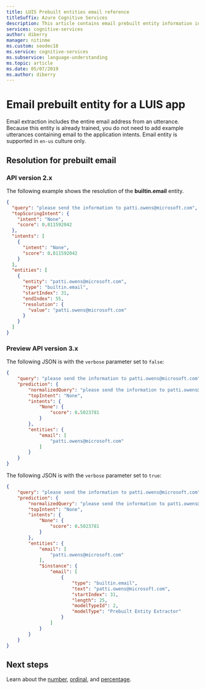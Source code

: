 ```yaml
---
title: LUIS Prebuilt entities email reference
titleSuffix: Azure Cognitive Services
description: This article contains email prebuilt entity information in Language Understanding (LUIS).
services: cognitive-services
author: diberry
manager: nitinme
ms.custom: seodec18
ms.service: cognitive-services
ms.subservice: language-understanding
ms.topic: article
ms.date: 05/07/2019
ms.author: diberry
---
```


# Email prebuilt entity for a LUIS app
Email extraction includes the entire email address from an utterance. Because this entity is already trained, you do not need to add example utterances containing email to the application intents. Email entity is supported in `en-us` culture only. 

## Resolution for prebuilt email

### API version 2.x

The following example shows the resolution of the **builtin.email** entity.

```json
{
  "query": "please send the information to patti.owens@microsoft.com",
  "topScoringIntent": {
    "intent": "None",
    "score": 0.811592042
  },
  "intents": [
    {
      "intent": "None",
      "score": 0.811592042
    }
  ],
  "entities": [
    {
      "entity": "patti.owens@microsoft.com",
      "type": "builtin.email",
      "startIndex": 31,
      "endIndex": 55,
      "resolution": {
        "value": "patti.owens@microsoft.com"
      }
    }
  ]
}
```

### Preview API version 3.x

The following JSON is with the `verbose` parameter set to `false`:

```json
{
    "query": "please send the information to patti.owens@microsoft.com",
    "prediction": {
        "normalizedQuery": "please send the information to patti.owens@microsoft.com",
        "topIntent": "None",
        "intents": {
            "None": {
                "score": 0.5023781
            }
        },
        "entities": {
            "email": [
                "patti.owens@microsoft.com"
            ]
        }
    }
}
```


The following JSON is with the `verbose` parameter set to `true`:

```json
{
    "query": "please send the information to patti.owens@microsoft.com",
    "prediction": {
        "normalizedQuery": "please send the information to patti.owens@microsoft.com",
        "topIntent": "None",
        "intents": {
            "None": {
                "score": 0.5023781
            }
        },
        "entities": {
            "email": [
                "patti.owens@microsoft.com"
            ],
            "$instance": {
                "email": [
                    {
                        "type": "builtin.email",
                        "text": "patti.owens@microsoft.com",
                        "startIndex": 31,
                        "length": 25,
                        "modelTypeId": 2,
                        "modelType": "Prebuilt Entity Extractor"
                    }
                ]
            }
        }
    }
}
```

## Next steps

Learn about the [number](luis-reference-prebuilt-number.md), [ordinal](luis-reference-prebuilt-ordinal.md), and [percentage](luis-reference-prebuilt-percentage.md). 
